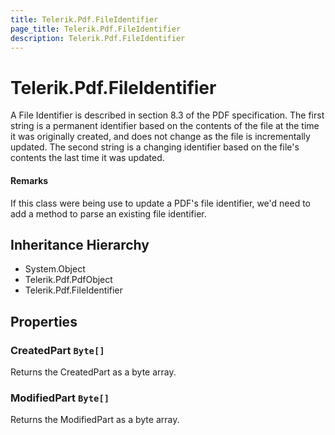 ```yaml
---
title: Telerik.Pdf.FileIdentifier
page_title: Telerik.Pdf.FileIdentifier
description: Telerik.Pdf.FileIdentifier
---
```


# Telerik.Pdf.FileIdentifier

A File Identifier is described in section 8.3 of the PDF specification.
                The first string is a permanent identifier based on the contents of the file
                at the time it was originally created, and does not change as the file is
                incrementally updated.  The second string is a changing identifier based
                on the file's contents the last time it was updated.

#### Remarks
If this class were being use to update a PDF's file identifier, we'd need
                to add a method to parse an existing file identifier.

## Inheritance Hierarchy

* System.Object
* Telerik.Pdf.PdfObject
* Telerik.Pdf.FileIdentifier

## Properties

###  CreatedPart `Byte[]`

Returns the CreatedPart as a byte array.

###  ModifiedPart `Byte[]`

Returns the ModifiedPart as a byte array.

